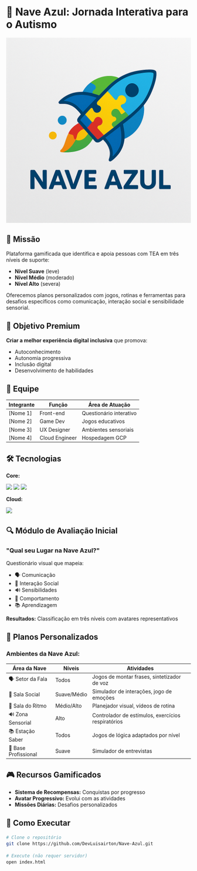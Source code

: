 # 🌌 Nave Azul: Jornada Interativa para o Autismo

![Banner Nave Azul](/src/assets/img/logo_fundo_branco.png) <!-- Opcional: adicionar imagem depois -->

## 🚀 Missão
Plataforma gamificada que identifica e apoia pessoas com TEA em três níveis de suporte:
- **Nível Suave** (leve)
- **Nível Médio** (moderado)
- **Nível Alto** (severa)

Oferecemos planos personalizados com jogos, rotinas e ferramentas para desafios específicos como comunicação, interação social e sensibilidade sensorial.

## 🧭 Objetivo Premium
**Criar a melhor experiência digital inclusiva** que promova:
- Autoconhecimento
- Autonomia progressiva
- Inclusão digital
- Desenvolvimento de habilidades

## 👥 Equipe

| Integrante | Função | Área de Atuação |
|------------|--------|-----------------|
| [Nome 1] | Front-end | Questionário interativo |
| [Nome 2] | Game Dev | Jogos educativos |
| [Nome 3] | UX Designer | Ambientes sensoriais |
| [Nome 4] | Cloud Engineer | Hospedagem GCP |

## 🛠 Tecnologias

**Core:**
<div>
  <img src="https://img.shields.io/badge/HTML5-E34F26?style=for-the-badge&logo=html5&logoColor=white">
  <img src="https://img.shields.io/badge/CSS3-1572B6?style=for-the-badge&logo=css3&logoColor=white">
  <img src="https://img.shields.io/badge/JavaScript-F7DF1E?style=for-the-badge&logo=javascript&logoColor=black">
</div>

**Cloud:**
<div>
  <img src="https://img.shields.io/badge/Google_Cloud-4285F4?style=for-the-badge&logo=google-cloud&logoColor=white">
</div>

## 🔍 Módulo de Avaliação Inicial
### "Qual seu Lugar na Nave Azul?"
Questionário visual que mapeia:
- 🗣 Comunicação
- 👥 Interação Social
- 🔊 Sensibilidades
- 🔄 Comportamento
- 📚 Aprendizagem

**Resultados:** Classificação em três níveis com avatares representativos

## 🧠 Planos Personalizados
### Ambientes da Nave Azul:

| Área da Nave | Níveis | Atividades |
|--------------|--------|------------|
| 🗣 Setor da Fala | Todos | Jogos de montar frases, sintetizador de voz |
| 👥 Sala Social | Suave/Médio | Simulador de interações, jogo de emoções |
| 🔁 Sala do Ritmo | Médio/Alto | Planejador visual, vídeos de rotina |
| 🔊 Zona Sensorial | Alto | Controlador de estímulos, exercícios respiratórios |
| 📚 Estação Saber | Todos | Jogos de lógica adaptados por nível |
| 💼 Base Profissional | Suave | Simulador de entrevistas |

## 🎮 Recursos Gamificados
- **Sistema de Recompensas:** Conquistas por progresso
- **Avatar Progressivo:** Evolui com as atividades
- **Missões Diárias:** Desafios personalizados

## 🚀 Como Executar
```bash
# Clone o repositório
git clone https://github.com/DevLuisairton/Nave-Azul.git

# Execute (não requer servidor)
open index.html
